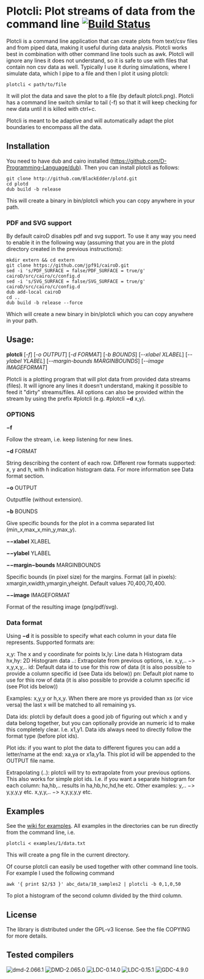 # Plotcli: Plot streams of data from the command line [![Build Status](https://travis-ci.org/BlackEdder/plotd.svg?branch=master)](https://travis-ci.org/BlackEdder/plotd)

Plotcli is a command line application that can create plots from text/csv
files and from piped data, making it useful during data analysis. Plotcli
works best in combination with other command line tools such as awk. Plotcli will ignore any lines it does not understand, so it is safe to use with files that contain non csv data as well. Typically I use it during simulations, where I simulate data, which I pipe to a file and then I plot it using plotcli:

```
plotcli < path/to/file
```

It will plot the data and save the plot to a file (by default plotcli.png). Plotcli has a command line switch similar to tail (-f) so that it will keep checking for new data until it is killed with ctrl+c.

Plotcli is meant to be adaptive and will automatically adapt the plot boundaries to encompass all the data.

## Installation

You need to have dub and cairo installed
(https://github.com/D-Programming-Language/dub). Then you can install
plotcli as follows:

```
git clone http://github.com/BlackEdder/plotd.git
cd plotd
dub build -b release
```

This will create a binary in bin/plotcli which you can copy anywhere in your path.

### PDF and SVG support

By default cairoD disables pdf and svg support. To use it any way you need to enable it in the following way (assuming that you are in the plotd directory created in the previous instructions):

```
mkdir extern && cd extern
git clone https://github.com/jpf91/cairoD.git
sed -i 's/PDF_SURFACE = false/PDF_SURFACE = true/g' cairoD/src/cairo/c/config.d
sed -i 's/SVG_SURFACE = false/SVG_SURFACE = true/g' cairoD/src/cairo/c/config.d
dub add-local cairoD
cd ..
dub build -b release --force
```

Which will create a new binary in bin/plotcli which you can copy anywhere in your path.

## Usage:

**plotcli** [*-f*] [*-o OUTPUT*] [*-d FORMAT*] [*-b BOUNDS*] [*--xlabel
XLABEL*] [*--ylabel YLABEL*] [*--margin-bounds MARGINBOUNDS*] [*--image
IMAGEFORMAT*]

Plotcli is a plotting program that will plot data from provided data
streams (files). It will ignore any lines it doesn’t understand, making
it possible to feed it "dirty" streams/files. All options can also be
provided within the stream by using the prefix \#plotcli (e.g. \#plotcli
**−d** x,y).

### OPTIONS

**−f**

Follow the stream, i.e. keep listening for new lines.

**−d** FORMAT

String describing the content of each row. Different row formats
supported: x, y and h, with h indication histogram data. For more
information see Data format section.

**−o** OUTPUT

Outputfile (without extension).

**−b** BOUNDS

Give specific bounds for the plot in a comma separated list
(min\_x,max\_x,min\_y,max\_y).

**−−xlabel** XLABEL

**−−ylabel** YLABEL

**−−margin−bounds** MARGINBOUNDS

Specific bounds (in pixel size) for the margins. Format (all in pixels):
xmargin,xwidth,ymargin,yheight. Default values 70,400,70,400.

**−−image** IMAGEFORMAT

Format of the resulting image (png/pdf/svg).

### Data format

Using **−d** it is possible to specify what each column in your data
file represents. Supported formats are:

x,y: The x and y coordinate for points
lx,ly: Line data h Histogram data 
hx,hy: 2D Histogram data 
..: Extrapolate from previous options, i.e. x,y,.. −\> x,y,x,y,.. 
id: Default data id to use for this row of data (it is also possible to provide a column specific id (see Data ids below)) 
pn: Default plot name to use for this row of data (it is also possible to provide a column specific id (see Plot ids below))

Examples: x,y,y or h,x,y. When there are more ys provided than xs (or
vice versa) the last x will be matched to all remaining ys.

Data ids: plotcli by default does a good job of figuring out which x and
y data belong together, but you can optionally provide an numeric id to
make this completely clear. I.e. x1,y1. Data ids always need to directly
follow the format type (before plot ids).

Plot ids: if you want to plot the data to different figures you can add
a letter/name at the end: xa,ya or x1a,y1a. This plot id will be
appended to the OUTPUT file name.

Extrapolating (..): plotcli will try to extrapolate from your previous
options. This also works for simple plot ids. I.e. if you want a
separate histogram for each column: ha,hb,.. results in ha,hb,hc,hd,he
etc. Other examples: y,.. −\> y,y,y,y etc. x,y,y,.. −\> x,y,y,y,y etc.

## Examples

See the [wiki for examples](https://github.com/BlackEdder/plotd/wiki). All examples in the directories can be run directly from the command line, i.e.
```
plotcli < examples/1/data.txt
```
This will create a png file in the current directory.

Of course plotcli can easily be used together with other command line tools. For example I used the following command 
```
awk '{ print $2/$3 }' abc_data/10_samples2 | plotcli -b 0,1,0,50
```
To plot a histogram of the second column divided by the third column.

## License

The library is distributed under the GPL-v3 license. See the file COPYING for more details.

## Tested compilers
![dmd-2.066.1](https://img.shields.io/badge/DMD-2.066.1-brightgreen.svg) ![DMD-2.065.0](https://img.shields.io/badge/DMD-2.065.0-brightgreen.svg) ![LDC-0.14.0](https://img.shields.io/badge/LDC-0.14.0-brightgreen.svg) ![LDC-0.15.1](https://img.shields.io/badge/LDC-0.15.1-brightgreen.svg) ![GDC-4.9.0](https://img.shields.io/badge/GDC-4.9.0-brightgreen.svg)

